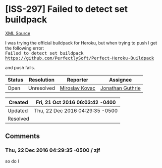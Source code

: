 # [ISS-297] Failed to detect set buildpack

[XML Source](./xml/ISS-297.xml)
<p><p>I was trying the official buildpack for Heroku, but when trying to push I get the following error:<br/>
<tt>Failed to detect set buildpack <a href="https://github.com/PerfectlySoft/Perfect-Heroku-Buildpack" class="external-link" rel="nofollow">https://github.com/PerfectlySoft/Perfect-Heroku-Buildpack</a></tt></p>

<p>and push fails.</p></p>





Status|Resolution|Reporter|Assignee
------|----------|--------|--------
Open|Unresolved|[Miroslav Kovac](miroslav.kovac@icloud.com)|[Jonathan Guthrie]($jono)





Created|Fri, 21 Oct 2016 06:03:42 -0400
-------|--------------
Updated|Thu, 22 Dec 2016 04:29:35 -0500
Resolved|


## Comments




### Thu, 22 Dec 2016 04:29:35 -0500 / zjf 

<p><p>so do I<img class="emoticon" src="http://jira.perfect.org:8080/images/icons/emoticons/sad.png" height="16" width="16" align="absmiddle" alt="" border="0"/></p></p>


